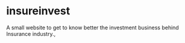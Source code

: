 # insureinvest
A small website to get to know better the investment business behind Insurance industry.,
